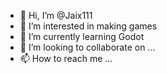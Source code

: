 - 👋 Hi, I’m @Jaix111
- 👀 I’m interested in making games
- 🌱 I’m currently learning Godot
- 💞️ I’m looking to collaborate on ...
- 📫 How to reach me ...

<!---
Jaix111/Jaix111 is a ✨ special ✨ repository because its `README.md` (this file) appears on your GitHub profile.
You can click the Preview link to take a look at your changes.
--->
